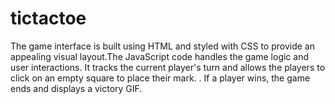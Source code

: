 # tictactoe
The game interface is built using HTML and styled with CSS to provide an appealing visual layout.The JavaScript code handles the game logic and user interactions. It tracks the current player's turn and allows the players to click on an empty square to place their mark. . If a player wins, the game ends and displays a victory GIF.
